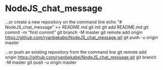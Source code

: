 # NodeJS_chat_message
…or create a new repository on the command line
echo "# NodeJS_chat_message" >> README.md
git init
git add README.md
git commit -m "first commit"
git branch -M master
git remote add origin https://github.com/ryanbekabe/NodeJS_chat_message.git
git push -u origin master
                
…or push an existing repository from the command line
git remote add origin https://github.com/ryanbekabe/NodeJS_chat_message.git
git branch -M master
git push -u origin master
